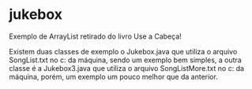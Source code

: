 jukebox
=======

Exemplo de ArrayList retirado do livro Use a Cabeça!

Existem duas classes de exemplo o Jukebox.java que utiliza o arquivo SongList.txt no c: da máquina, sendo um exemplo 
bem simples, a outra classe é a Jukebox3.java que utiliza o arquivo SongListMore.txt no c: da máquina, porém, um 
exemplo um pouco melhor que da anterior.


